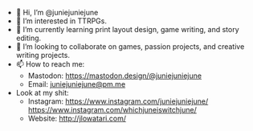 - 👋 Hi, I’m @juniejuniejune
- 👀 I’m interested in TTRPGs.
- 🌱 I’m currently learning print layout design, game writing, and story editing.
- 💞️ I’m looking to collaborate on games, passion projects, and creative writing projects.
- 📫 How to reach me:
    - Mastodon: https://mastodon.design/@juniejuniejune
    - Email: juniejuniejune@pm.me
- Look at my shit:
    - Instagram: https://www.instagram.com/juniejuniejune/ https://www.instagram.com/whichjuneiswitchjune/
    - Website: http://jlowatari.com/

<!---
juniejuniejune/juniejuniejune is a ✨ special ✨ repository because its `README.md` (this file) appears on your GitHub profile.
You can click the Preview link to take a look at your changes.
--->
